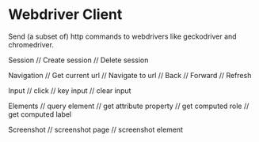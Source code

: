 # Webdriver Client

Send (a subset of) http commands to webdrivers like geckodriver and chromedriver.

Session
// Create session
// Delete session

Navigation
// Get current url
// Navigate to url
// Back
// Forward
// Refresh

Input
// click
// key input
// clear input

Elements
// query element
// get attribute property
// get computed role
// get computed label

Screenshot
// screenshot page
// screenshot element
